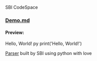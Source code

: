 SBI CodeSpace
### [Demo.md](content/2022/June/Demo.md) 
#### Preview: 

Hello, World!
py
print('Hello, World!')

[Parser](https://github.com/sbihere/ghpage-blog-helper) built by SBI using python with love
